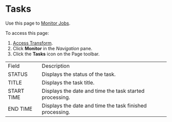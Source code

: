 # Tasks

<div class="use">

Use this page to [Monitor Jobs](../Use_Cases/Monitor_Jobs.htm).

</div>

To access this page:

1.  [Access Transform](../Config/Access_Transform.htm).
2.  Click <span style="font-weight: bold;">Monitor</span> in the
    <span style="font-style: italic;">Navigation</span> pane.
3.  Click the <span style="font-weight: bold;">Tasks</span> icon on the
    Page
toolbar.

|            |                                                                             |
| ---------- | --------------------------------------------------------------------------- |
| Field      | Description                                                                 |
| STATUS     | Displays the <span id="Status" class="popUpLink">status</span> of the task. |
| TITLE      | Displays the task title.                                                    |
| START TIME | Displays the date and time the task started processing.                     |
| END TIME   | Displays the date and time the task finished processing.                    |
